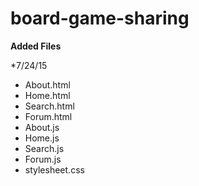 # board-game-sharing
**Added Files**

*7/24/15
- About.html
- Home.html
- Search.html
- Forum.html
- About.js
- Home.js
- Search.js
- Forum.js
- stylesheet.css

